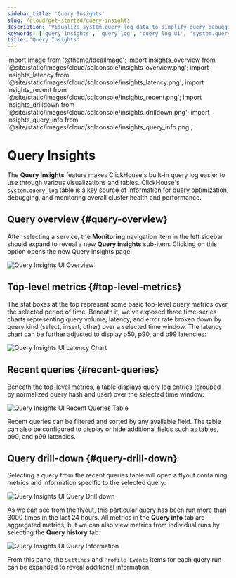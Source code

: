 ```yaml
---
sidebar_title: 'Query Insights'
slug: /cloud/get-started/query-insights
description: 'Visualize system.query_log data to simplify query debugging and performance optimization'
keywords: ['query insights', 'query log', 'query log ui', 'system.query_log insights']
title: 'Query Insights'
---
```


import Image from '@theme/IdealImage';
import insights_overview from '@site/static/images/cloud/sqlconsole/insights_overview.png';
import insights_latency from '@site/static/images/cloud/sqlconsole/insights_latency.png';
import insights_recent from '@site/static/images/cloud/sqlconsole/insights_recent.png';
import insights_drilldown from '@site/static/images/cloud/sqlconsole/insights_drilldown.png';
import insights_query_info from '@site/static/images/cloud/sqlconsole/insights_query_info.png';

# Query Insights

The **Query Insights** feature makes ClickHouse's built-in query log easier to use through various visualizations and tables. ClickHouse's `system.query_log` table is a key source of information for query optimization, debugging, and monitoring overall cluster health and performance.

## Query overview {#query-overview}

After selecting a service, the **Monitoring** navigation item in the left sidebar should expand to reveal a new **Query insights** sub-item. Clicking on this option opens the new Query insights page:

<Image img={insights_overview} size="md" alt="Query Insights UI Overview" border/>

## Top-level metrics {#top-level-metrics}

The stat boxes at the top represent some basic top-level query metrics over the selected period of time. Beneath it, we've exposed three time-series charts representing query volume, latency, and error rate broken down by query kind (select, insert, other) over a selected time window. The latency chart can be further adjusted to display p50, p90, and p99 latencies:

<Image img={insights_latency} size="md" alt="Query Insights UI Latency Chart" border/>

## Recent queries {#recent-queries}

Beneath the top-level metrics, a table displays query log entries (grouped by normalized query hash and user) over the selected time window:

<Image img={insights_recent} size="md" alt="Query Insights UI Recent Queries Table" border/>

Recent queries can be filtered and sorted by any available field. The table can also be configured to display or hide additional fields such as tables, p90, and p99 latencies.

## Query drill-down {#query-drill-down}

Selecting a query from the recent queries table will open a flyout containing metrics and information specific to the selected query:

<Image img={insights_drilldown} size="md" alt="Query Insights UI Query Drill down" border/>

As we can see from the flyout, this particular query has been run more than 3000 times in the last 24 hours. All metrics in the **Query info** tab are aggregated metrics, but we can also view metrics from individual runs by selecting the **Query history** tab:

<Image img={insights_query_info} size="sm" alt="Query Insights UI Query Information" border/>

<br />

From this pane, the `Settings` and `Profile Events` items for each query run can be expanded to reveal additional information.
